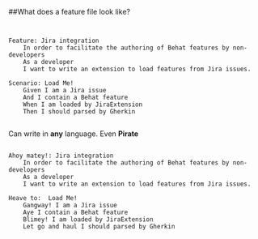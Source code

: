 ##What does a feature file look like?

<pre><code data-trim>

Feature: Jira integration
    In order to facilitate the authoring of Behat features by non-developers
    As a developer
    I want to write an extension to load features from Jira issues.

Scenario: Load Me!
    Given I am a Jira issue
    And I contain a Behat feature
    When I am loaded by JiraExtension
    Then I should parsed by Gherkin

</code></pre>

Can write in **any** language. Even **Pirate**

<pre><code data-trim>
Ahoy matey!: Jira integration
    In order to facilitate the authoring of Behat features by non-developers
    As a developer
    I want to write an extension to load features from Jira issues.

Heave to:  Load Me!
    Gangway! I am a Jira issue
    Aye I contain a Behat feature
    Blimey! I am loaded by JiraExtension
    Let go and haul I should parsed by Gherkin
</code></pre>
